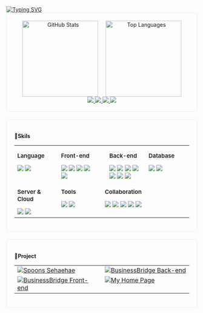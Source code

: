   <!-- 타이핑 액션 -->
  <a href="https://git.io/typing-svg">
    <img src="https://readme-typing-svg.demolab.com?font=Pixelify+Sans&pause=1000&color=000000&width=435&lines=Welcome!+seulgi's+GitHub+%3A)" alt="Typing SVG" />
  </a>

<!-- 1. 스탯 및 컨택 박스 -->
<div style="border: 1px solid #eeeeee; border-radius: 5px; padding: 20px; text-align: center;">

  <!-- 깃허브 스탯과 언어 사용량 -->
  <div style="display: flex; justify-content: center; align-items: flex-start; gap: 20px;">
    <div style="display: inline-block;">
      <img src="https://github-readme-stats.vercel.app/api?username=asoong2&show_icons=true&title_color=4C77FF&icon_color=4C77FF" alt="GitHub Stats" style="height: 200px;" />
    </div>
    <div style="display: inline-block;">
      <img src="https://github-readme-stats.vercel.app/api/top-langs/?username=asoong2&layout=compact&title_color=4C77FF" alt="Top Languages" style="height: 200px;" />
    </div>
  </div>

<!-- 컨택-->
  <div>
    <a href="https://hits.seeyoufarm.com">
      <img src="https://hits.seeyoufarm.com/api/count/incr/badge.svg?url=https%3A%2F%2Fgithub.com%2Fasoong2&count_bg=%23D5E3FF&title_bg=%234C77FF&icon=github.svg&icon_color=%23FFFFFF&title=hits&edge_flat=false" style="display: inline-block;" />
    </a>    
<a href="https://asoong.tistory.com" target="_blank">
      <img src="https://img.shields.io/badge/Blog-4C77FF?style=flat&logo=tistory&logoColor=white" style="display: inline-block;" />
    </a>
    <a href="https://www.instagram.com/_asoong">
      <img src="https://img.shields.io/badge/Instagram-4C77FF?style=flat&logo=instagram&logoColor=white" style="display: inline-block;" />
    </a>
    <a href="mailto:yang950454@gmail.com">
      <img src="https://img.shields.io/badge/yang950454@gmail.com-4C77FF?style=flat&logo=gmail&logoColor=white" style="display: inline-block;" /></a>
  </div>
</div>

 <div style="border: 1px solid #eeeeee; border-radius: 5px; padding: 20px; margin-top: 20px">

**👾Skils**
<table style="width: 100%; border-spacing: 15px;">
  <tr>
    <td style="width: 25%; vertical-align: top;">
      <p style="font-size: 15px; font-weight: 600;">Language</p>
      <img src="https://img.shields.io/badge/Java-007396?style=flat&logo=Java&logoColor=white">
      <img src="https://img.shields.io/badge/javascript-F7DF1E?style=flat&logo=javascript&logoColor=white"/>
    </td>
    <td style="width: 25%; vertical-align: top; padding-right: 20px;">
      <p style="font-size: 15px; font-weight: 600;">Front-end</p>
      <img src="https://img.shields.io/badge/html5-E34F26?style=flat&logo=html5&logoColor=white">
      <img src="https://img.shields.io/badge/css-1572B6?style=flat&logo=css3&logoColor=white"> 
      <img src="https://img.shields.io/badge/jquery-0769AD?style=flat&logo=jquery&logoColor=white"/>
      <img src="https://img.shields.io/badge/react-61DAFB?style=flat&logo=react&logoColor=white">
      <img src="https://img.shields.io/badge/Redux-764ABC?style=flat&logo=Redux&logoColor=white">
    </td>
    <td style="width: 25%; vertical-align: top; padding-left: 20px;">
      <p style="font-size: 15px; font-weight: 600;">Back-end</p>
      <img src="https://img.shields.io/badge/spring-6DB33F?style=flat&logo=spring&logoColor=white"/>
      <img src="https://img.shields.io/badge/Spring Boot-6DB33F?style=flat&logo=spring boot&logoColor=white"> 
      <img src="https://img.shields.io/badge/Spring Security-6DB33F?style=flat&logo=springsecurity&logoColor=white"> 
      <img src="https://img.shields.io/badge/Spring Data JPA-6DB33F?style=flat">
      <img src="https://img.shields.io/badge/MyBtist-FF0000?style=flat">
      <img src="https://img.shields.io/badge/Rest API-009688?style=flat">
      <img src="https://img.shields.io/badge/gradle-02303A?style=flat&logo=gradle&logoColor=white">
    </td>
    <td style="width: 25%; vertical-align: top;">
      <p style="font-size: 15px; font-weight: 600;">Database</p>
      <img src="https://img.shields.io/badge/oracle-F80000?style=flat&logo=oracle&logoColor=white"> 
      <img src="https://img.shields.io/badge/mysql-4479A1?style=flat&logo=mysql&logoColor=white">
    </td>
  </tr>
  <tr></tr><!-- 윗줄, 아랫줄 간격 -->
  <tr>
    <td style="width: 25%; vertical-align: top;">
      <p style="font-size: 15px; font-weight: 600;">Server & Cloud</p>
      <img src="https://img.shields.io/badge/apache tomcat-F8DC75?style=flat&logo=apachetomcat&logoColor=black">
      <img src="https://img.shields.io/badge/Amazon AWS-232F3E?style=flat&logo=amazon aws&logoColor=white">
    </td>
    <td style="width: 25%; vertical-align: top;">
      <p style="font-size: 15px; font-weight: 600;">Tools</p>
      <img src="https://img.shields.io/badge/intellijidea-000000?style=flat&logo=intellijidea&logoColor=white">
      <img src="https://img.shields.io/badge/visualstudiocode-007ACC?style=flat&logo=visualstudiocode&logoColor=white"/>
    </td>
    <td style="width: 25%; vertical-align: top;">
      <p style="font-size: 15px; font-weight: 600;">Collaboration</p>
      <img src="https://img.shields.io/badge/github-181717?style=flat&logo=github&logoColor=white"> 
      <img src="https://img.shields.io/badge/slack-4A154B?style=flat&logo=slack&logoColor=white"> 
      <img src="https://img.shields.io/badge/notion-000000?style=flat&logo=notion&logoColor=white"/>
      <img src="https://img.shields.io/badge/figma-F24E1E?style=flat&logo=figma&logoColor=white">
      <img src="https://img.shields.io/badge/discord-5865F2?style=flat&logo=discord&logoColor=white">
    </td>
  </tr>
</table>
</div>

<div style="border: 1px solid #eeeeee; border-radius: 5px; padding: 20px; margin-top: 20px">

**👾Project**

<table style="width: 100%; border-spacing: 15px;">
  <tr>
    <td style="width: 50%; vertical-align: top;">
      <a href="https://github.com/spoons-01/spoons-sehaehae">
        <img src="https://github-readme-stats.vercel.app/api/pin/?username=spoons-01&repo=spoons-sehaehae" alt="Spoons Sehaehae">
      </a>
    </td>
    <td style="width: 50%; vertical-align: top;">
      <a href="https://github.com/Business-Bridge/businessbridge-back-end">
        <img src="https://github-readme-stats.vercel.app/api/pin/?username=Business-Bridge&repo=businessbridge-back-end" alt="BusinessBridge Back-end">
      </a>
    </td>
  </tr>
  <tr>
    <td style="width: 50%; vertical-align: top;">
      <a href="https://github.com/Business-Bridge/businessbridge-front-end">
        <img src="https://github-readme-stats.vercel.app/api/pin/?username=Business-Bridge&repo=businessbridge-front-end" alt="BusinessBridge Front-end">
      </a>
    </td>
    <td style="width: 50%; vertical-align: top;">
      <a href="https://github.com/asoong2/-myHomePage">
        <img src="https://github-readme-stats.vercel.app/api/pin/?username=asoong2&repo=-myHomePage" alt="My Home Page">
      </a>
    </td>
  </tr>
</table>

</div>
